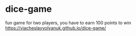 # dice-game
fun game for two players, 
you have to earn 100 points to win
https://viacheslavvolyanuk.github.io/dice-game/
